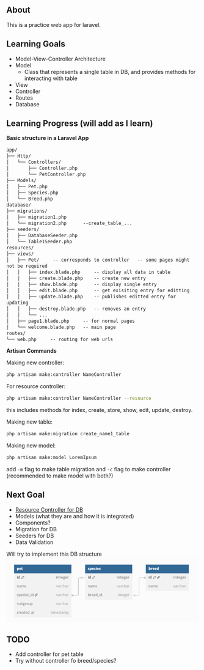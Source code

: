 ## About

This is a practice web app for laravel.

## Learning Goals
- Model-View-Controller Architecture
- Model
    - Class that represents a single table in DB, and provides methods for interacting with table
- View
- Controller
- Routes
- Database

## Learning Progress (will add as I learn)
**Basic structure in a Laravel App**
```
app/
├── Http/
│   └── Controllers/
│       ├── Controller.php
│       └── PetController.php
├── Models/
│   ├── Pet.php
│   ├── Species.php
│   └── Breed.php
database/
├── migrations/
│   ├── migration1.php
│   └── migration2.php      --create_table_...
├── seeders/
│   ├── DatabaseSeeder.php
│   └── Table1Seeder.php
resources/
├── views/
│   ├── Pet/     -- corresponds to controller   -- some pages might not be required
│   │   ├── index.blade.php     -- display all data in table
│   │   ├── create.blade.php    -- create new entry
│   │   ├── show.blade.php      -- display single entry
│   │   ├── edit.blade.php      -- get exisiting entry for editting
│   │   ├── update.blade.php    -- publishes editted entry for updating
│   │   ├── destroy.blade.php   -- removes an entry
│   │   └── ...
│   ├── page1.blade.php     -- for normal pages
│   └── welcome.blade.php   -- main page
routes/
└── web.php     -- routing for web urls
```
**Artisan Commands**

Making new controller:
```bash
php artisan make:controller NameController
```
For resource controller:
```bash
php artisan make:controller NameController --resource
```
this includes methods for index, create, store, show, edit, update, destroy.

Making new table:
```bash
php artisan make:migration create_name1_table
```
Making new model:
```bash
php artisan make:model LoremIpsum
```
add `-m` flag to make table migration and `-c` flag to make controller (recommended to make model with both?)

## Next Goal
- [Resource Controller for DB](https://youtu.be/0M84Nk7iWkA?si=BVJqPeDt_IebvEuP&t=4983)
- Models (what they are and how it is integrated)
- Components?
- Migration for DB
- Seeders for DB
- Data Validation

Will try to implement this DB structure
![database diagram](/images/image.png)

## TODO
- Add controller for pet table
- Try without controller fo breed/species?